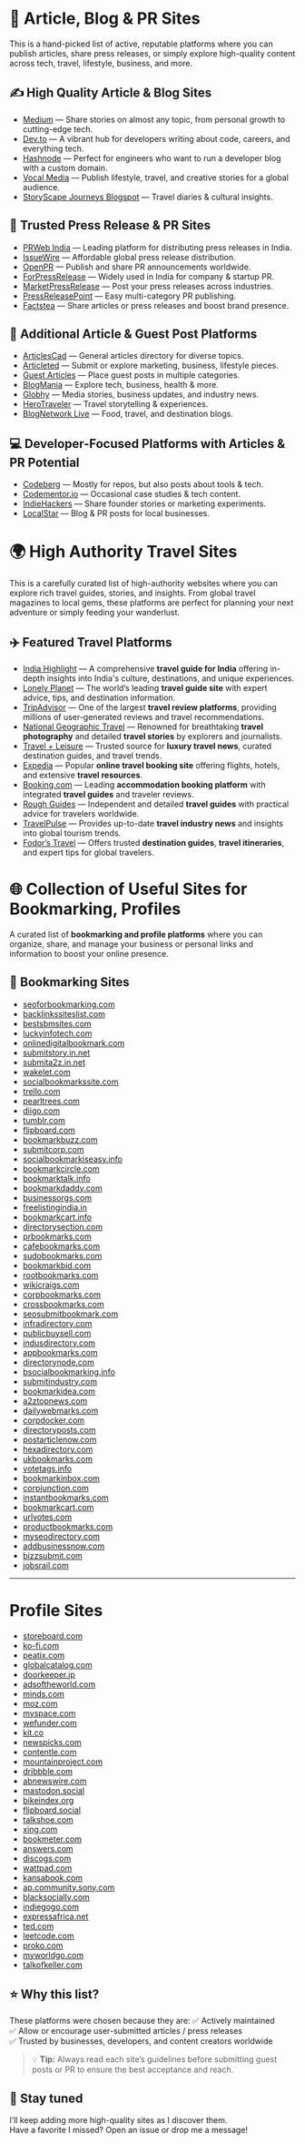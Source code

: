 
# 🚀 Article, Blog & PR Sites
This is a hand-picked list of active, reputable platforms where you can publish articles, share press releases, or simply explore high-quality content across tech, travel, lifestyle, business, and more.
## ✍️ High Quality Article & Blog Sites
- [Medium](https://medium.com) — Share stories on almost any topic, from personal growth to cutting-edge tech.
- [Dev.to](https://dev.to) — A vibrant hub for developers writing about code, careers, and everything tech.
- [Hashnode](https://hashnode.com) — Perfect for engineers who want to run a developer blog with a custom domain.
- [Vocal Media](https://vocal.media) — Publish lifestyle, travel, and creative stories for a global audience.
- [StoryScape Journeys Blogspot](https://storyscapejourneys.blogspot.com) — Travel diaries & cultural insights.
## 📢 Trusted Press Release & PR Sites
- [PRWeb India](https://www.prweb.in) — Leading platform for distributing press releases in India.
- [IssueWire](https://issuewire.com) — Affordable global press release distribution.
- [OpenPR](https://openpr.com) — Publish and share PR announcements worldwide.
- [ForPressRelease](https://forpressrelease.com) — Widely used in India for company & startup PR.
- [MarketPressRelease](https://marketpressrelease.com) — Post your press releases across industries.
- [PressReleasePoint](https://pressreleasepoint.com) — Easy multi-category PR publishing.
- [Factstea](https://factstea.com) — Share articles or press releases and boost brand presence.
## 📝 Additional Article & Guest Post Platforms
- [ArticlesCad](https://articlescad.com) — General articles directory for diverse topics.
- [Articleted](https://articleted.com) — Submit or explore marketing, business, lifestyle pieces.
- [Guest Articles](https://guest-articles.com) — Place guest posts in multiple categories.
- [BlogMania](https://blogmania.xyz) — Explore tech, business, health & more.
- [Globhy](https://globhy.com) — Media stories, business updates, and industry news.
- [HeroTraveler](https://herotraveler.com) — Travel storytelling & experiences.
- [BlogNetwork Live](https://blognetwork.live) — Food, travel, and destination blogs.
## 💻 Developer-Focused Platforms with Articles & PR Potential
- [Codeberg](https://codeberg.org) — Mostly for repos, but also posts about tools & tech.
- [Codementor.io](https://codementor.io) — Occasional case studies & tech content.
- [IndieHackers](https://indiehackers.com) — Share founder stories or marketing experiments.
- [LocalStar](https://localstar.org) — Blog & PR posts for local businesses.
# 🌍 High Authority Travel Sites
This is a carefully curated list of high-authority websites where you can explore rich travel guides, stories, and insights. From global travel magazines to local gems, these platforms are perfect for planning your next adventure or simply feeding your wanderlust.
## ✈️ Featured Travel Platforms
- [India Highlight](https://www.indiahighlight.com) — A comprehensive **travel guide for India** offering in-depth insights into India's culture, destinations, and unique experiences.
- [Lonely Planet](https://www.lonelyplanet.com) — The world’s leading **travel guide site** with expert advice, tips, and destination information.
- [TripAdvisor](https://www.tripadvisor.com) — One of the largest **travel review platforms**, providing millions of user-generated reviews and travel recommendations.
- [National Geographic Travel](https://www.nationalgeographic.com/travel) — Renowned for breathtaking **travel photography** and detailed **travel stories** by explorers and journalists.
- [Travel + Leisure](https://www.travelandleisure.com) — Trusted source for **luxury travel news**, curated destination guides, and travel trends.
- [Expedia](https://www.expedia.com) — Popular **online travel booking site** offering flights, hotels, and extensive **travel resources**.
- [Booking.com](https://www.booking.com) — Leading **accommodation booking platform** with integrated **travel guides** and traveler reviews.
- [Rough Guides](https://www.roughguides.com) — Independent and detailed **travel guides** with practical advice for travelers worldwide.
- [TravelPulse](https://www.travelpulse.com) — Provides up-to-date **travel industry news** and insights into global tourism trends.
- [Fodor’s Travel](https://www.fodors.com) — Offers trusted **destination guides**, **travel itineraries**, and expert tips for global travelers.
# 🌐 Collection of Useful Sites for Bookmarking, Profiles
A curated list of **bookmarking and profile platforms** where you can organize, share, and manage your business or personal links and information to boost your online presence.
## 🔖 Bookmarking Sites
- [seoforbookmarking.com](https://seoforbookmarking.com/)
- [backlinkssiteslist.com](https://backlinkssiteslist.com/)
- [bestsbmsites.com](https://bestsbmsites.com/)
- [luckyinfotech.com](https://luckyinfotech.com/)
- [onlinedigitalbookmark.com](https://onlinedigitalbookmark.com/)
- [submitstory.in.net](https://submitstory.in.net/)
- [submita2z.in.net](https://submita2z.in.net/)
- [wakelet.com](https://wakelet.com/)
- [socialbookmarkssite.com](https://socialbookmarkssite.com/)
- [trello.com](https://trello.com/)
- [pearltrees.com](https://pearltrees.com/)
- [diigo.com](https://diigo.com/)
- [tumblr.com](https://tumblr.com/)
- [flipboard.com](https://flipboard.com/)
- [bookmarkbuzz.com](https://bookmarkbuzz.com/)
- [submitcorp.com](https://submitcorp.com/)
- [socialbookmarkiseasy.info](https://socialbookmarkiseasy.info/)
- [bookmarkcircle.com](https://bookmarkcircle.com/)
- [bookmarktalk.info](https://bookmarktalk.info/)
- [bookmarkdaddy.com](https://bookmarkdaddy.com/)
- [businessorgs.com](https://businessorgs.com/)
- [freelistingindia.in](https://freelistingindia.in/)
- [bookmarkcart.info](https://bookmarkcart.info/)
- [directorysection.com](https://directorysection.com/)
- [prbookmarks.com](https://prbookmarks.com/)
- [cafebookmarks.com](https://cafebookmarks.com/)
- [sudobookmarks.com](https://sudobookmarks.com/)
- [bookmarkbid.com](https://bookmarkbid.com/)
- [rootbookmarks.com](https://rootbookmarks.com/)
- [wikicraigs.com](https://wikicraigs.com/)
- [corpbookmarks.com](https://corpbookmarks.com/)
- [crossbookmarks.com](https://crossbookmarks.com/)
- [seosubmitbookmark.com](https://seosubmitbookmark.com/)
- [infradirectory.com](https://infradirectory.com/)
- [publicbuysell.com](https://publicbuysell.com/)
- [indusdirectory.com](https://indusdirectory.com/)
- [appbookmarks.com](https://appbookmarks.com/)
- [directorynode.com](https://directorynode.com/)
- [bsocialbookmarking.info](https://bsocialbookmarking.info/)
- [submitindustry.com](https://submitindustry.com/)
- [bookmarkidea.com](https://bookmarkidea.com/)
- [a2ztopnews.com](https://a2ztopnews.com/)
- [dailywebmarks.com](https://dailywebmarks.com/)
- [corpdocker.com](https://corpdocker.com/)
- [directoryposts.com](https://directoryposts.com/)
- [postarticlenow.com](https://postarticlenow.com/)
- [hexadirectory.com](https://hexadirectory.com/)
- [ukbookmarks.com](https://ukbookmarks.com/)
- [votetags.info](https://votetags.info/)
- [bookmarkinbox.com](https://bookmarkinbox.com/)
- [corpjunction.com](https://corpjunction.com/)
- [instantbookmarks.com](https://instantbookmarks.com/)
- [bookmarkcart.com](https://bookmarkcart.com/)
- [urlvotes.com](https://urlvotes.com/)
- [productbookmarks.com](https://productbookmarks.com/)
- [myseodirectory.com](https://myseodirectory.com/)
- [addbusinessnow.com](https://addbusinessnow.com/)
- [bizzsubmit.com](https://bizzsubmit.com/)
- [jobsrail.com](https://jobsrail.com/)
---
# Profile Sites
- [storeboard.com](https://storeboard.com/)
- [ko-fi.com](https://ko-fi.com/)
- [peatix.com](https://peatix.com/)
- [globalcatalog.com](https://globalcatalog.com/)
- [doorkeeper.jp](https://doorkeeper.jp/)
- [adsoftheworld.com](https://adsoftheworld.com/)
- [minds.com](https://minds.com/)
- [moz.com](https://moz.com/)
- [myspace.com](https://myspace.com/)
- [wefunder.com](https://wefunder.com/)
- [kit.co](https://kit.co/)
- [newspicks.com](https://newspicks.com/)
- [contentle.com](https://contentle.com/)
- [mountainproject.com](https://mountainproject.com/)
- [dribbble.com](https://dribbble.com/)
- [abnewswire.com](https://abnewswire.com/)
- [mastodon.social](https://mastodon.social/)
- [bikeindex.org](https://bikeindex.org/)
- [flipboard.social](https://flipboard.social/)
- [talkshoe.com](https://talkshoe.com/)
- [xing.com](https://xing.com/)
- [bookmeter.com](https://bookmeter.com/)
- [answers.com](https://answers.com/)
- [discogs.com](https://discogs.com/)
- [wattpad.com](https://wattpad.com/)
- [kansabook.com](https://kansabook.com/)
- [ap.community.sony.com](https://ap.community.sony.com/)
- [blacksocially.com](https://blacksocially.com/)
- [indiegogo.com](https://indiegogo.com/)
- [expressafrica.net](https://expressafrica.net/)
- [ted.com](https://ted.com/)
- [leetcode.com](https://leetcode.com/)
- [proko.com](https://proko.com/)
- [myworldgo.com](https://myworldgo.com/)
- [talkofkeller.com](https://talkofkeller.com/)
 
## ⭐ Why this list?
These platforms were chosen because they are:
✅ Actively maintained  
✅ Allow or encourage user-submitted articles / press releases  
✅ Trusted by businesses, developers, and content creators worldwide
> 💡 **Tip:** Always read each site’s guidelines before submitting guest posts or PR to ensure the best acceptance and reach.
## 🚀 Stay tuned
I’ll keep adding more high-quality sites as I discover them.  
Have a favorite I missed? Open an issue or drop me a message!
